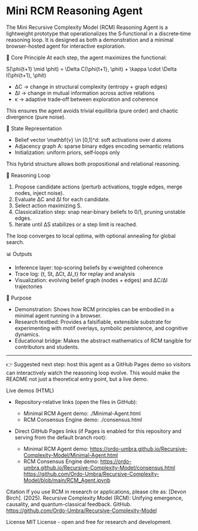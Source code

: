 # Mini RCM Reasoning Agent

The Mini Recursive Complexity Model (RCM) Reasoning Agent is a lightweight prototype that operationalizes the S‑functional in a discrete‑time reasoning loop. It is designed as both a demonstration and a minimal browser-hosted agent for interactive exploration.

🔑 Core Principle
At each step, the agent maximizes the functional:

S(\phi{t+1} \mid \phit) = \Delta C(\phi{t+1}, \phit) + \kappa \cdot \Delta I(\phi{t+1}, \phit)

- ΔC → change in structural complexity (entropy + graph edges)  
- ΔI → change in mutual information across active relations  
- κ → adaptive trade‑off between exploration and coherence  

This ensures the agent avoids trivial equilibria (pure order) and chaotic divergence (pure noise).

🧠 State Representation
- Belief vector \mathbf{v} \in [0,1]^d: soft activations over d atoms  
- Adjacency graph A: sparse binary edges encoding semantic relations  
- Initialization: uniform priors, self‑loops only  

This hybrid structure allows both propositional and relational reasoning.

🔄 Reasoning Loop
1. Propose candidate actions (perturb activations, toggle edges, merge nodes, inject noise).  
2. Evaluate ΔC and ΔI for each candidate.  
3. Select action maximizing S.  
4. Classicalization step: snap near‑binary beliefs to 0/1, pruning unstable edges.  
5. Iterate until ΔS stabilizes or a step limit is reached.  

The loop converges to local optima, with optional annealing for global search.

📊 Outputs
- Inference layer: top‑scoring beliefs by κ‑weighted coherence  
- Trace log: \{t, St, ΔCt, ΔI_t\} for replay and analysis  
- Visualization: evolving belief graph (nodes + edges) and ΔC/ΔI trajectories  

🎯 Purpose
- Demonstration: Shows how RCM principles can be embodied in a minimal agent running in a browser.  
- Research testbed: Provides a falsifiable, extensible substrate for experimenting with motif overlays, symbolic persistence, and cognitive dynamics.  
- Educational bridge: Makes the abstract mathematics of RCM tangible for contributors and students.  

---

👉 Suggested next step: host this agent as a GitHub Pages demo so visitors can interactively watch the reasoning loop evolve. This would make the README not just a theoretical entry point, but a live demo.

Live demos (HTML)
- Repository-relative links (open the files in GitHub):
  - Minimal RCM Agent demo: ./Minimal-Agent.html
  - RCM Consensus Engine demo: ./consensus.html

- Direct GitHub Pages links (if Pages is enabled for this repository and serving from the default branch root):
  - Minimal RCM Agent demo: https://ordo-umbra.github.io/Recursive-Complexity-Model/Minimal-Agent.html
  - RCM Consensus Engine demo: https://ordo-umbra.github.io/Recursive-Complexity-Model/consensus.html
https://github.com/Ordo-Umbra/Recursive-Complexity-Model/blob/main/RCM_Agent.ipynb

Citation
If you use RCM in research or applications, please cite as:
[Devon Birch]. (2025). Recursive Complexity Model (RCM): Unifying emergence, causality, and quantum-classical feedback. GitHub. https://github.com/Ordo-Umbra/Recursive-Complexity-Model

License
MIT License - open and free for research and development.
